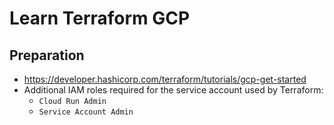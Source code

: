 # Learn Terraform GCP

## Preparation

- https://developer.hashicorp.com/terraform/tutorials/gcp-get-started
- Additional IAM roles required for the service account used by Terraform:
    - `Cloud Run Admin`
    - `Service Account Admin`
